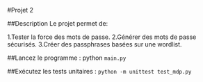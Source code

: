 #Projet 2

##Description
Le projet permet de:

1.Tester la force des mots de passe.
2.Générer des mots de passe sécurisés.
3.Créer des passphrases basées sur une wordlist.

##Lancez le programme :
python `main.py`

##Exécutez les tests unitaires :
`python -m unittest test_mdp.py`
